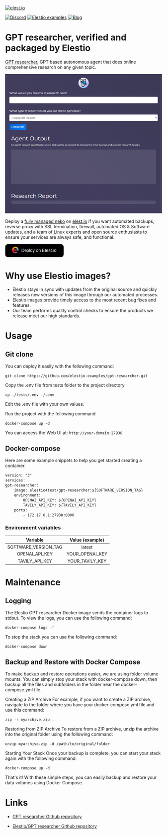 <a href="https://elest.io">
  <img src="https://elest.io/images/elestio.svg" alt="elest.io" width="150" height="75">
</a>

[![Discord](https://img.shields.io/static/v1.svg?logo=discord&color=f78A38&labelColor=083468&logoColor=ffffff&style=for-the-badge&label=Discord&message=community)](https://discord.gg/4T4JGaMYrD "Get instant assistance and engage in live discussions with both the community and team through our chat feature.")
[![Elestio examples](https://img.shields.io/static/v1.svg?logo=github&color=f78A38&labelColor=083468&logoColor=ffffff&style=for-the-badge&label=github&message=open%20source)](https://github.com/elestio-examples "Access the source code for all our repositories by viewing them.")
[![Blog](https://img.shields.io/static/v1.svg?color=f78A38&labelColor=083468&logoColor=ffffff&style=for-the-badge&label=elest.io&message=Blog)](https://blog.elest.io "Latest news about elestio, open source software, and DevOps techniques.")

# GPT researcher, verified and packaged by Elestio

[GPT researcher](https://github.com/assafelovic/gpt-researcher), GPT based autonomous agent that does online comprehensive research on any given topic.

<img src="https://github.com/elestio-examples/gpt-researcher/raw/main/gpt-researcher.png" alt="gpt researcher" width="800">

Deploy a <a target="_blank" href="https://elest.io/open-source/gpt-researcher">fully managed neko</a> on <a target="_blank" href="https://elest.io/">elest.io</a> if you want automated backups, reverse proxy with SSL termination, firewall, automated OS & Software updates, and a team of Linux experts and open source enthusiasts to ensure your services are always safe, and functional.

[![deploy](https://github.com/elestio-examples/gpt-researcher/raw/main/deploy-on-elestio.png)](https://dash.elest.io/deploy?source=cicd&social=dockerCompose&url=https://github.com/elestio-examples/gpt-researcher)

# Why use Elestio images?

- Elestio stays in sync with updates from the original source and quickly releases new versions of this image through our automated processes.
- Elestio images provide timely access to the most recent bug fixes and features.
- Our team performs quality control checks to ensure the products we release meet our high standards.

# Usage

## Git clone

You can deploy it easily with the following command:

    git clone https://github.com/elestio-examples/gpt-researcher.git

Copy the .env file from tests folder to the project directory

    cp ./tests/.env ./.env

Edit the .env file with your own values.

Run the project with the following command

    docker-compose up -d

You can access the Web UI at: `http://your-domain:27938`

## Docker-compose

Here are some example snippets to help you get started creating a container.

    version: "3"
    services:
    gpt-researcher:
        image: elestio4test/gpt-researcher:${SOFTWARE_VERSION_TAG}
        environment:
            OPENAI_API_KEY: ${OPENAI_API_KEY}
            TAVILY_API_KEY: ${TAVILY_API_KEY}
        ports:
            - 172.17.0.1:27938:8000

### Environment variables

|       Variable       | Value (example) |
| :------------------: | :-------------: |
| SOFTWARE_VERSION_TAG |     latest      |
|    OPENAI_API_KEY    | YOUR_OPENAI_KEY |
|    TAVILY_API_KEY    | YOUR_TAVILY_KEY |

# Maintenance

## Logging

The Elestio GPT researcher Docker image sends the container logs to stdout. To view the logs, you can use the following command:

    docker-compose logs -f

To stop the stack you can use the following command:

    docker-compose down

## Backup and Restore with Docker Compose

To make backup and restore operations easier, we are using folder volume mounts. You can simply stop your stack with docker-compose down, then backup all the files and subfolders in the folder near the docker-compose.yml file.

Creating a ZIP Archive
For example, if you want to create a ZIP archive, navigate to the folder where you have your docker-compose.yml file and use this command:

    zip -r myarchive.zip .

Restoring from ZIP Archive
To restore from a ZIP archive, unzip the archive into the original folder using the following command:

    unzip myarchive.zip -d /path/to/original/folder

Starting Your Stack
Once your backup is complete, you can start your stack again with the following command:

    docker-compose up -d

That's it! With these simple steps, you can easily backup and restore your data volumes using Docker Compose.

# Links

- <a target="_blank" href="https://github.com/assafelovic/gpt-researcher">GPT researcher Github repository</a>

- <a target="_blank" href="https://github.com/elestio-examples/gpt-researcher">Elestio/GPT researcher Github repository</a>

